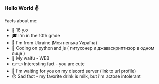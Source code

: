 ### Hello World ✌


Facts about me:

- 👴 16 y.o 
- 🎓 I'm in the 10th grade
- 🥟 I'm from Ukraine (Моя ненька Україна)
- 🐍 Сoding on python and js ( питухонер и джаваскриптизор в одном лице )
- 👰 My waifu - WEB
- 👉👈 Interesting fact - you are cute
- 💖 I'm waiting for you on my discord server (link to url profile)
- 😢 Sad fact - my favorite drink is milk, but i'm lactose intolerant
